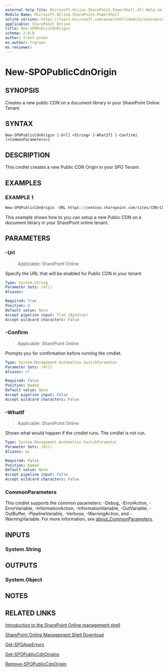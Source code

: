 ```yaml
---
external help file: Microsoft.Online.SharePoint.PowerShell.dll-Help.xml
Module Name: Microsoft.Online.SharePoint.PowerShell
online version: https://learn.microsoft.com/powershell/module/sharepoint-online/new-spopubliccdnorigin
applicable: SharePoint Online
title: New-SPOPublicCdnOrigin
schema: 2.0.0
author: trent-green
ms.author: trgreen
ms.reviewer:
---
```


# New-SPOPublicCdnOrigin

## SYNOPSIS

Creates a new public CDN on a document library in your SharePoint Online Tenant

## SYNTAX

```
New-SPOPublicCdnOrigin [-Url] <String> [-WhatIf] [-Confirm] [<CommonParameters>]
```

## DESCRIPTION

This cmdlet creates a new Public CDN Origin in your SPO Tenant

## EXAMPLES

### EXAMPLE 1

```powershell
New-SPOPublicCdnOrigin -URL https://contoso.sharepoint.com/sites/CDN/CDNFilesLibrary/
```

This example shows how to you can setup a new Public CDN on a document library in your SharePoint online tenant.

## PARAMETERS

### -Url

> Applicable: SharePoint Online

Specify the URL that will be enabled for Public CDN in your tenant

```yaml
Type: System.String
Parameter Sets: (All)
Aliases:

Required: True
Position: 0
Default value: None
Accept pipeline input: True (ByValue)
Accept wildcard characters: False
```

### -Confirm

> Applicable: SharePoint Online

Prompts you for confirmation before running the cmdlet.

```yaml
Type: System.Management.Automation.SwitchParameter
Parameter Sets: (All)
Aliases: cf

Required: False
Position: Named
Default value: None
Accept pipeline input: False
Accept wildcard characters: False
```

### -WhatIf

> Applicable: SharePoint Online

Shows what would happen if the cmdlet runs.
The cmdlet is not run.

```yaml
Type: System.Management.Automation.SwitchParameter
Parameter Sets: (All)
Aliases: wi

Required: False
Position: Named
Default value: None
Accept pipeline input: False
Accept wildcard characters: False
```

### CommonParameters

This cmdlet supports the common parameters: -Debug, -ErrorAction, -ErrorVariable, -InformationAction, -InformationVariable, -OutVariable, -OutBuffer, -PipelineVariable, -Verbose, -WarningAction, and -WarningVariable. For more information, see [about_CommonParameters](https://go.microsoft.com/fwlink/?LinkID=113216).

## INPUTS

### System.String

## OUTPUTS

### System.Object

## NOTES

## RELATED LINKS

[Introduction to the SharePoint Online management shell](https://support.office.com/en-us/article/introduction-to-the-sharepoint-online-management-shell-c16941c3-19b4-4710-8056-34c034493429)

[SharePoint Online Management Shell Download](https://www.microsoft.com/en-US/download/details.aspx?id=35588)

[Get-SPOAppErrors](Get-SPOAppErrors.md)

[Get-SPOPublicCdnOrigins](Get-SPOPublicCdnOrigins.md)

[Remove-SPOPublicCdnOrigin](Remove-SPOPublicCdnOrigin.md)

